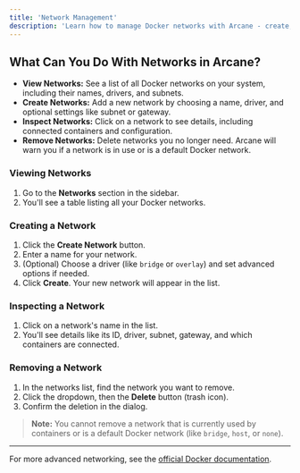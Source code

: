 ```yaml
---
title: 'Network Management'
description: 'Learn how to manage Docker networks with Arcane - create, inspect, and remove networks with ease.'
---
```


## What Can You Do With Networks in Arcane?

- **View Networks:** See a list of all Docker networks on your system, including their names, drivers, and subnets.
- **Create Networks:** Add a new network by choosing a name, driver, and optional settings like subnet or gateway.
- **Inspect Networks:** Click on a network to see details, including connected containers and configuration.
- **Remove Networks:** Delete networks you no longer need. Arcane will warn you if a network is in use or is a default Docker network.

### Viewing Networks

1. Go to the **Networks** section in the sidebar.
2. You'll see a table listing all your Docker networks.

### Creating a Network

1. Click the **Create Network** button.
2. Enter a name for your network.
3. (Optional) Choose a driver (like `bridge` or `overlay`) and set advanced options if needed.
4. Click **Create**. Your new network will appear in the list.

### Inspecting a Network

1. Click on a network's name in the list.
2. You'll see details like its ID, driver, subnet, gateway, and which containers are connected.

### Removing a Network

1. In the networks list, find the network you want to remove.
2. Click the dropdown, then the **Delete** button (trash icon).
3. Confirm the deletion in the dialog.

> **Note:** You cannot remove a network that is currently used by containers or is a default Docker network (like `bridge`, `host`, or `none`).

---

For more advanced networking, see the [official Docker documentation](https://docs.docker.com/network/).
